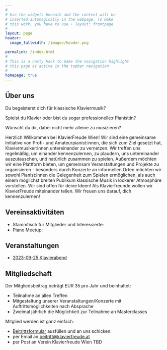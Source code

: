 ```yaml
---
#
# Use the widgets beneath and the content will be
# inserted automagically in the webpage. To make
# this work, you have to use › layout: frontpage
#
layout: page
header:
  image_fullwidth: /images/header.png

permalink: /index.html
#
# This is a nasty hack to make the navigation highlight
# this page as active in the topbar navigation
#
homepage: true
---
```


## Über uns

Du begeisterst dich für klassische Klaviermusik?

Spielst du Klavier oder bist du sogar professionelle:r Pianist:in?

Wünscht du dir, dabei nicht mehr alleine zu musizieren?

Herzlich Willkommen bei KlavierFreude Wien! Wir sind eine gemeinsame Initiative von Profi- und Amateurpianist:innen, 
die sich zum Ziel gesetzt hat, Klaviermusiker:innen untereinander zu vernetzen. Wir treffen uns regelmäßig, 
um einander kennenzulernen, zu plaudern, uns untereinander auszutauschen, und natürlich zusammen zu spielen. 
Außerdem möchten wir eine Plattform bieten, um gemeinsam Veranstaltungen und Projekte zu organisieren - besonders durch 
Konzerte an informellen Orten möchten wir sowohl Pianist:innen die Gelegenheit zum Spielen ermöglichen, 
als auch einem möglichst breiten Publikum klassische Musik in lockerer Atmosphäre vorstellen. 
Wir sind offen für deine Ideen!
Als Klavierfreunde wollen wir KlavierFreude miteinander teilen. Wir freuen uns darauf, dich kennenzulernen!

## Vereinsaktivitäten

- Stammtisch für Mitglieder und Interessierte: 
- Piano Meetup: 


## Veranstaltungen <a name="Veranstaltungen"/>

* <a href="/veranstaltungen/klavierabend-2023-09-25/">2023-09-25 Klavierabend</a> 

## Mitgliedschaft <a name="Mitgliedschaft"/>

Der Mitgliedsbeitrag beträgt EUR 35 pro Jahr und beinhaltet:

- Teilnahme an allen Treffen
- Mitgestaltung unserer Veranstaltungen/Konzerte mit Auftrittsmöglichkeiten nach Absprache
- Zweimal jährlich die Möglichkeit zur Teilnahme an Masterclasses  

Mitglied werden ist ganz einfach:
- <a href="verein-klavierfreude-beitrittsformular.pdf">Beitrittsformular</a> ausfüllen und an uns schicken:
- per Email an beitritt@klavierfreude.at
- per Post  an 
   Verein Klavierfreude Wien
   TBD

